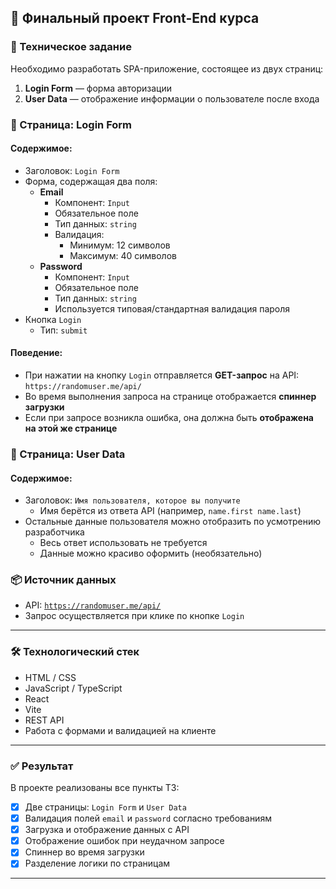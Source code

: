 ## 📍 Финальный проект Front-End курса

### 📌 Техническое задание

Необходимо разработать SPA-приложение, состоящее из двух страниц:

1. **Login Form** — форма авторизации
2. **User Data** — отображение информации о пользователе после входа

### 🔐 Страница: Login Form

#### Содержимое:
- Заголовок: `Login Form`
- Форма, содержащая два поля:
  - **Email**
    - Компонент: `Input`
    - Обязательное поле
    - Тип данных: `string`
    - Валидация:
      - Минимум: 12 символов
      - Максимум: 40 символов
  - **Password**
    - Компонент: `Input`
    - Обязательное поле
    - Тип данных: `string`
    - Используется типовая/стандартная валидация пароля
- Кнопка `Login`
  - Тип: `submit`

#### Поведение:
- При нажатии на кнопку `Login` отправляется **GET-запрос** на API:  
  `https://randomuser.me/api/`
- Во время выполнения запроса на странице отображается **спиннер загрузки**
- Если при запросе возникла ошибка, она должна быть **отображена на этой же странице**

### 👤 Страница: User Data

#### Содержимое:
- Заголовок: `Имя пользователя, которое вы получите`
  - Имя берётся из ответа API (например, `name.first name.last`)
- Остальные данные пользователя можно отобразить по усмотрению разработчика
  - Весь ответ использовать не требуется
  - Данные можно красиво оформить (необязательно)

### 📦 Источник данных

- API: [`https://randomuser.me/api/`](https://randomuser.me/api/)
- Запрос осуществляется при клике по кнопке `Login`

---

### 🛠️ Технологический стек

- HTML / CSS
- JavaScript / TypeScript
- React
- Vite 
- REST API
- Работа с формами и валидацией на клиенте

---

### ✅ Результат

В проекте реализованы все пункты ТЗ:

- [x] Две страницы: `Login Form` и `User Data`
- [x] Валидация полей `email` и `password` согласно требованиям
- [x] Загрузка и отображение данных с API
- [x] Отображение ошибок при неудачном запросе
- [x] Спиннер во время загрузки
- [x] Разделение логики по страницам

---
